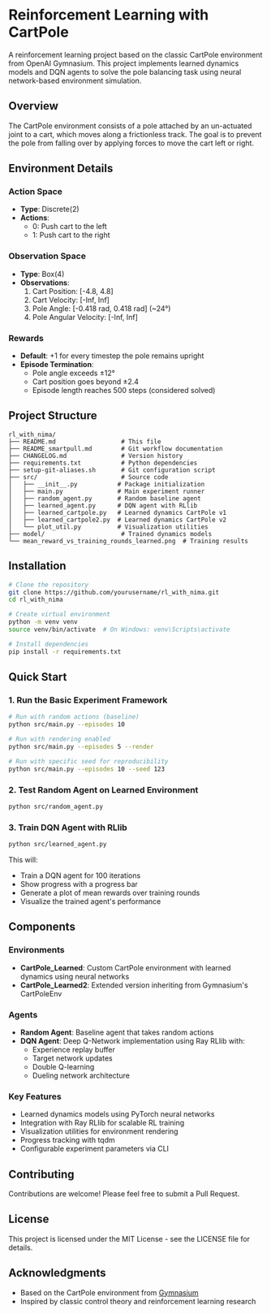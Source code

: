 # Reinforcement Learning with CartPole

A reinforcement learning project based on the classic CartPole environment from OpenAI Gymnasium. This project implements learned dynamics models and DQN agents to solve the pole balancing task using neural network-based environment simulation.

## Overview

The CartPole environment consists of a pole attached by an un-actuated joint to a cart, which moves along a frictionless track. The goal is to prevent the pole from falling over by applying forces to move the cart left or right.

## Environment Details

### Action Space
- **Type**: Discrete(2)
- **Actions**:
  - 0: Push cart to the left
  - 1: Push cart to the right

### Observation Space
- **Type**: Box(4)
- **Observations**:
  1. Cart Position: [-4.8, 4.8]
  2. Cart Velocity: [-Inf, Inf]
  3. Pole Angle: [-0.418 rad, 0.418 rad] (~24°)
  4. Pole Angular Velocity: [-Inf, Inf]

### Rewards
- **Default**: +1 for every timestep the pole remains upright
- **Episode Termination**:
  - Pole angle exceeds ±12°
  - Cart position goes beyond ±2.4
  - Episode length reaches 500 steps (considered solved)

## Project Structure

```
rl_with_nima/
├── README.md                  # This file
├── README_smartpull.md        # Git workflow documentation
├── CHANGELOG.md               # Version history
├── requirements.txt           # Python dependencies
├── setup-git-aliases.sh       # Git configuration script
├── src/                       # Source code
│   ├── __init__.py           # Package initialization
│   ├── main.py               # Main experiment runner
│   ├── random_agent.py       # Random baseline agent
│   ├── learned_agent.py      # DQN agent with RLlib
│   ├── learned_cartpole.py   # Learned dynamics CartPole v1
│   ├── learned_cartpole2.py  # Learned dynamics CartPole v2
│   └── plot_util.py          # Visualization utilities
├── model/                     # Trained dynamics models
└── mean_reward_vs_training_rounds_learned.png  # Training results
```

## Installation

```bash
# Clone the repository
git clone https://github.com/yourusername/rl_with_nima.git
cd rl_with_nima

# Create virtual environment
python -m venv venv
source venv/bin/activate  # On Windows: venv\Scripts\activate

# Install dependencies
pip install -r requirements.txt
```

## Quick Start

### 1. Run the Basic Experiment Framework
```bash
# Run with random actions (baseline)
python src/main.py --episodes 10

# Run with rendering enabled
python src/main.py --episodes 5 --render

# Run with specific seed for reproducibility
python src/main.py --episodes 10 --seed 123
```

### 2. Test Random Agent on Learned Environment
```bash
python src/random_agent.py
```

### 3. Train DQN Agent with RLlib
```bash
python src/learned_agent.py
```

This will:
- Train a DQN agent for 100 iterations
- Show progress with a progress bar
- Generate a plot of mean rewards over training rounds
- Visualize the trained agent's performance

## Components

### Environments
- **CartPole_Learned**: Custom CartPole environment with learned dynamics using neural networks
- **CartPole_Learned2**: Extended version inheriting from Gymnasium's CartPoleEnv

### Agents
- **Random Agent**: Baseline agent that takes random actions
- **DQN Agent**: Deep Q-Network implementation using Ray RLlib with:
  - Experience replay buffer
  - Target network updates
  - Double Q-learning
  - Dueling network architecture

### Key Features
- Learned dynamics models using PyTorch neural networks
- Integration with Ray RLlib for scalable RL training
- Visualization utilities for environment rendering
- Progress tracking with tqdm
- Configurable experiment parameters via CLI

## Contributing

Contributions are welcome! Please feel free to submit a Pull Request.

## License

This project is licensed under the MIT License - see the LICENSE file for details.

## Acknowledgments

- Based on the CartPole environment from [Gymnasium](https://github.com/Farama-Foundation/Gymnasium)
- Inspired by classic control theory and reinforcement learning research